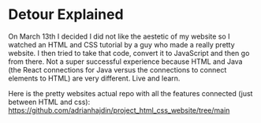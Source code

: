 # Detour Explained

On March 13th I decided I did not like the aestetic of my website so I watched an HTML and CSS tutorial by a guy who made a really pretty website. I then tried to take that code, convert it to JavaScript and then go from there. Not a super successful experience because HTML and Java (the React connections for Java versus the connections to connect elements to HTML) are very different. Live and learn.

Here is the pretty websites actual repo with all the features connected (just between HTML and css):
https://github.com/adrianhajdin/project_html_css_website/tree/main
